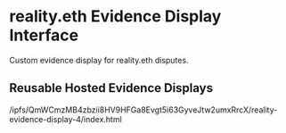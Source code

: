 # reality.eth Evidence Display Interface

Custom evidence display for reality.eth disputes.

## Reusable Hosted Evidence Displays

/ipfs/QmWCmzMB4zbzii8HV9HFGa8Evgt5i63GyveJtw2umxRrcX/reality-evidence-display-4/index.html
